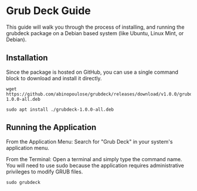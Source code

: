 # Grub Deck Guide
This guide will walk you through the process of installing, and running the grubdeck package on a Debian based system (like Ubuntu, Linux Mint, or Debian).

## Installation
Since the package is hosted on GitHub, you can use a single command block to download and install it directly.

```
wget https://github.com/abinopoulose/grubdeck/releases/download/v1.0.0/grubdeck-1.0.0-all.deb

sudo apt install ./grubdeck-1.0.0-all.deb
```


## Running the Application

From the Application Menu: Search for "Grub Deck" in your system's application menu.

From the Terminal: Open a terminal and simply type the command name. You will need to use sudo because the application requires administrative privileges to modify GRUB files.
```
sudo grubdeck
```

